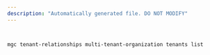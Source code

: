 ```yaml
---
description: "Automatically generated file. DO NOT MODIFY"
---
```


```bash


mgc tenant-relationships multi-tenant-organization tenants list

```